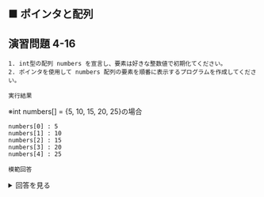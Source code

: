 ## ■ ポインタと配列

## 演習問題 4-16

```
1. int型の配列 numbers を宣言し、要素は好きな整数値で初期化てください。
2. ポインタを使用して numbers 配列の要素を順番に表示するプログラムを作成してください。
```

`実行結果`

※int numbers[] = {5, 10, 15, 20, 25}の場合

```
numbers[0] : 5
numbers[1] : 10
numbers[2] : 15
numbers[3] : 20
numbers[4] : 25
```


`模範回答`
<details>
<summary>回答を見る</summary>

```c
#include <stdio.h>

main()
{
    int numbers[] = {5, 10, 15, 20, 25};
    int size = sizeof(numbers) / sizeof(numbers[0]);

    int* ptr = numbers;

    for(int i = 0; i < size; i++) {
        printf("numbers[%d] : %d\n", i, *(ptr + i));
    }
}
```
</details>
